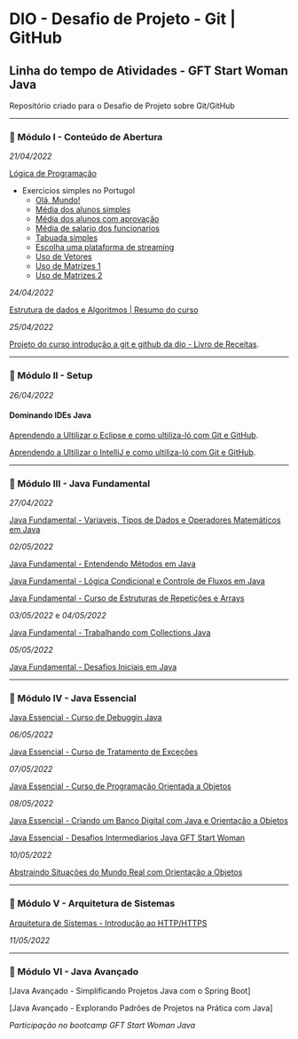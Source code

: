 # DIO - Desafio de Projeto - Git | GitHub
## Linha do tempo de Atividades - GFT Start Woman Java

Repositório criado para o Desafio de Projeto sobre Git/GitHub

----

### 🔴 Módulo I - Conteúdo de Abertura

*21/04/2022*

[Lógica de Programação](https://github.com/Brunarquino/dio-desafio-github-primeiro-repositorio/tree/main/logicaDeProgramacao)

 - Exercicios simples no Portugol
   - [Olá, Mundo!](https://github.com/Brunarquino/dio-desafio-github-primeiro-repositorio/blob/main/logicaDeProgramacao/olaMundoNoPortugol.por)
   - [Média dos alunos simples](https://github.com/Brunarquino/dio-desafio-github-primeiro-repositorio/blob/main/logicaDeProgramacao/mediaAlunos-%20portugol.por)
   - [Média dos alunos com aprovação](https://github.com/Brunarquino/dio-desafio-github-primeiro-repositorio/blob/main/logicaDeProgramacao/aprovacao.por)
   - [Média de salario dos funcionarios](https://github.com/Brunarquino/dio-desafio-github-primeiro-repositorio/blob/main/logicaDeProgramacao/mediaDoFuncionario.por)
   - [Tabuada simples](https://github.com/Brunarquino/dio-desafio-github-primeiro-repositorio/blob/main/logicaDeProgramacao/tabuada-%20portugol.por)
   - [Escolha uma plataforma de streaming](https://github.com/Brunarquino/dio-desafio-github-primeiro-repositorio/blob/main/logicaDeProgramacao/escolha.por)
   - [Uso de Vetores](https://github.com/Brunarquino/dio-desafio-github-primeiro-repositorio/blob/main/logicaDeProgramacao/vetor.por)
   - [Uso de Matrizes 1](https://github.com/Brunarquino/dio-desafio-github-primeiro-repositorio/blob/main/logicaDeProgramacao/exercicioFinalMatriz.por)
   - [Uso de Matrizes 2](https://github.com/Brunarquino/dio-desafio-github-primeiro-repositorio/blob/main/logicaDeProgramacao/matrizexercicio%20final.por)

*24/04/2022*

[Estrutura de dados e Algoritmos | Resumo do curso](https://github.com/Brunarquino/dio-desafio-github-primeiro-repositorio/tree/main/estruturaDeRepeticao)

*25/04/2022*

[Projeto do curso introdução a git e github da dio - Livro de Receitas](https://github.com/Brunarquino/livro-receitas).

----

### 🔴 Módulo II - Setup

*26/04/2022*

#### Dominando IDEs Java

[Aprendendo a Ultilizar o Eclipse e como ultiliza-ló com Git e GitHub](https://github.com/Brunarquino/teste-curso-dio-dominando-ides-java).

[Aprendendo a Ultilizar o IntelliJ e como ultiliza-ló com Git e GitHub](https://github.com/Brunarquino/teste-curso-dio-dominando-ides-intelliJ-).

----

### 🔴 Módulo III - Java Fundamental

*27/04/2022*

[Java Fundamental - Variaveis, Tipos de Dados e Operadores Matemáticos em Java](https://github.com/Brunarquino/VTO)


*02/05/2022*

[Java Fundamental - Entendendo Métodos em Java](https://github.com/Brunarquino/curso_metodos/tree/master)

[Java Fundamental - Lógica Condicional e Controle de Fluxos em Java](https://github.com/Brunarquino/curso-logica-condicional-e-controle-de-fluxos-em-java)

[Java Fundamental - Curso de Estruturas de Repetições e Arrays](https://github.com/Brunarquino/curso-estruturas-de-repeticoes-e-arrays)

*03/05/2022* e *04/05/2022*

[Java Fundamental - Trabalhando com Collections Java](https://github.com/Brunarquino/curso-trabalhando-com-collections-java)

*05/05/2022*

[Java Fundamental - Desafios Iniciais em Java](https://github.com/Brunarquino/desafios-inicias-java-gft-start-woman)

----

### 🔴 Módulo IV - Java Essencial

[Java Essencial - Curso de Debuggin Java](https://github.com/Brunarquino/dio-desafio-github-primeiro-repositorio/blob/main/debuggingJava/README.md)

*06/05/2022*

[Java Essencial - Curso de Tratamento de Exceções](https://github.com/Brunarquino/curso-tratamento-de-execoes-java/blob/master/README.md)

*07/05/2022*

[Java Essencial - Curso de Programação Orientada a Objetos](https://github.com/Brunarquino/curso-POO)

*08/05/2022*

[Java Essencial - Criando um Banco Digital com Java e Orientação a Objetos](https://github.com/Brunarquino/banco-digital-java-POO)

[Java Essencial - Desafios Intermediarios Java GFT Start Woman](https://github.com/Brunarquino/desafios-intermediarios-java-gft-start-woman)

*10/05/2022*

[Abstraindo Situações do Mundo Real com Orientação a Objetos](https://github.com/Brunarquino/mentoria-situacoes-do-mundo-real-com-OO)

----

### 🔴 Módulo V - Arquitetura de Sistemas

[Arquitetura de Sistemas - Introdução ao HTTP/HTTPS](https://github.com/Brunarquino/Curso-de-Introducao-ao-HTTP-HTTPS)

*11/05/2022*

----

### 🔴 Módulo VI - Java Avançado

[Java Avançado - Simplificando Projetos Java com o Spring Boot]

[Java Avançado - Explorando Padrões de Projetos na Prática com Java]


*Participação no bootcamp GFT Start Woman Java*
